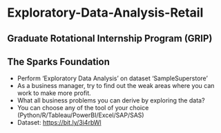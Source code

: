 # Exploratory-Data-Analysis-Retail
## Graduate Rotational Internship Program (GRIP)
## The Sparks Foundation

* Perform ‘Exploratory Data Analysis’ on dataset ‘SampleSuperstore’
* As a business manager, try to find out the weak areas where you can work to make more profit.
* What all business problems you can derive by exploring the data?
* You can choose any of the tool of your choice (Python/R/Tableau/PowerBI/Excel/SAP/SAS)
* Dataset: https://bit.ly/3i4rbWl
